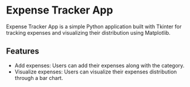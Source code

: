# Expense Tracker App

Expense Tracker App is a simple Python application built with Tkinter for tracking expenses and visualizing their distribution using Matplotlib.

## Features

- Add expenses: Users can add their expenses along with the category.
- Visualize expenses: Users can visualize their expenses distribution through a bar chart.
